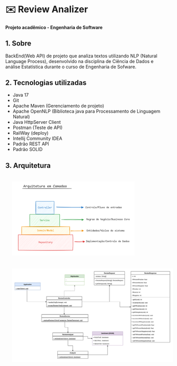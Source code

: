 # ✉️ Review Analizer
#### Projeto acadêmico - Engenharia de Software

## 1. Sobre

BackEnd(Web API) de projeto que analiza textos utilizando NLP (Natural Language Process), desenvolvido na disciplina de Ciência de Dados e análise Estatística durante o curso de Engenharia de Sofware.


## 2. Tecnologias utilizadas

- Java 17
- Git
- Apache Maven (Gerenciamento de projeto)
- Apache OpenNLP (Biblioteca java para Processamento de Linguagem Natural)
- Java HttpServer Client
- Postman (Teste de API)
- RailWay (deploy)
- Intellij Community IDEA
- Padrão REST API
- Padrão SOLID

## 3. Arquitetura

<img src="images/arquitetura-em-camadas.png" alt="drawing" style="width: 40vw; display: block; padding: 20px"/>

<img src="images/uml-reviewanalyzer.drawio.png" alt="drawing" style="width: 70vw; display: block; padding: 20px"/>